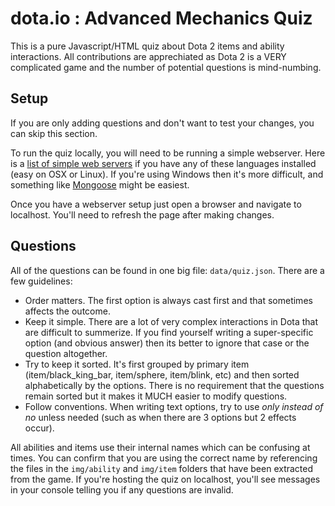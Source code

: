 dota.io : Advanced Mechanics Quiz
=================================

This is a pure Javascript/HTML quiz about Dota 2 items and ability interactions. All contributions are apprechiated as Dota 2 is a VERY complicated game and the number of potential questions is mind-numbing.

Setup
-----

If you are only adding questions and don't want to test your changes, you can skip this section.

To run the quiz locally, you will need to be running a simple webserver. Here is a [list of simple web servers](https://gist.github.com/willurd/5720255) if you have any of these languages installed (easy on OSX or Linux). If you're using Windows then it's more difficult, and something like [Mongoose](https://code.google.com/p/mongoose/) might be easiest.

Once you have a webserver setup just open a browser and navigate to localhost. You'll need to refresh the page after making changes.


Questions
---------

All of the questions can be found in one big file: `data/quiz.json`. There are a few guidelines:

* Order matters. The first option is always cast first and that sometimes affects the outcome.
* Keep it simple. There are a lot of very complex interactions in Dota that are difficult to summerize. If you find yourself writing a super-specific option (and obvious answer) then its better to ignore that case or the question altogether.
* Try to keep it sorted. It's first grouped by primary item (item/black_king_bar, item/sphere, item/blink, etc) and then sorted alphabetically by the options. There is no requirement that the questions remain sorted but it makes it MUCH easier to modify questions.
* Follow conventions. When writing text options, try to use _only instead of no_ unless needed (such as when there are 3 options but 2 effects occur).

All abilities and items use their internal names which can be confusing at times. You can confirm that you are using the correct name by referencing the files in the `img/ability` and `img/item` folders that have been extracted from the game. If you're hosting the quiz on localhost, you'll see messages in your console telling you if any questions are invalid.


